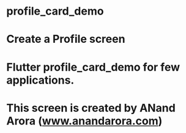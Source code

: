 # profile_card_demo

# Create a Profile screen
# Flutter profile_card_demo for few applications.
# This screen is created by ANand Arora (www.anandarora.com)
